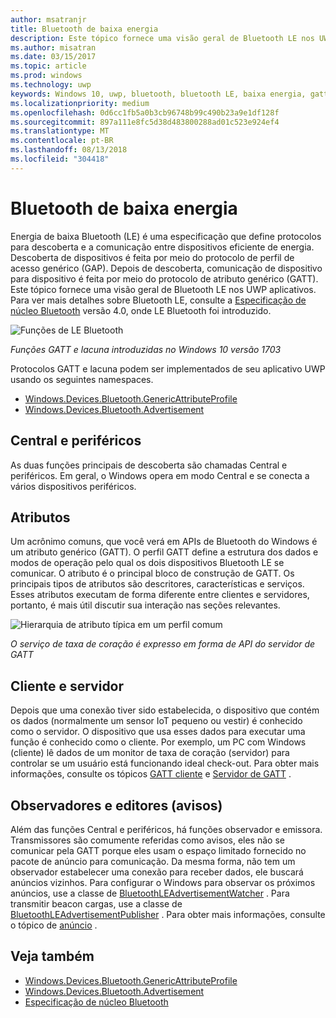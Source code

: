 ```yaml
---
author: msatranjr
title: Bluetooth de baixa energia
description: Este tópico fornece uma visão geral de Bluetooth LE nos UWP aplicativos.
ms.author: misatran
ms.date: 03/15/2017
ms.topic: article
ms.prod: windows
ms.technology: uwp
keywords: Windows 10, uwp, bluetooth, bluetooth LE, baixa energia, gatt, lacuna, central, periféricos, cliente, server, Inspetor, publisher
ms.localizationpriority: medium
ms.openlocfilehash: 0d6cc1fb5a0b3cb96748b99c490b23a9e1df128f
ms.sourcegitcommit: 897a111e8fc5d38d483800288ad01c523e924ef4
ms.translationtype: MT
ms.contentlocale: pt-BR
ms.lasthandoff: 08/13/2018
ms.locfileid: "304418"
---
```

# <a name="bluetooth-low-energy"></a>Bluetooth de baixa energia
Energia de baixa Bluetooth (LE) é uma especificação que define protocolos para descoberta e a comunicação entre dispositivos eficiente de energia. Descoberta de dispositivos é feita por meio do protocolo de perfil de acesso genérico (GAP). Depois de descoberta, comunicação de dispositivo para dispositivo é feita por meio do protocolo de atributo genérico (GATT). Este tópico fornece uma visão geral de Bluetooth LE nos UWP aplicativos. Para ver mais detalhes sobre Bluetooth LE, consulte a [Especificação de núcleo Bluetooth](https://www.bluetooth.com/specifications/bluetooth-core-specification) versão 4.0, onde LE Bluetooth foi introduzido. 

![Funções de LE Bluetooth](images/gatt-roles.png)

*Funções GATT e lacuna introduzidas no Windows 10 versão 1703*

Protocolos GATT e lacuna podem ser implementados de seu aplicativo UWP usando os seguintes namespaces.
- [Windows.Devices.Bluetooth.GenericAttributeProfile](https://docs.microsoft.com/en-us/uwp/api/windows.devices.bluetooth.genericattributeprofile)
- [Windows.Devices.Bluetooth.Advertisement](https://docs.microsoft.com/en-us/uwp/api/windows.devices.bluetooth.genericattributeprofile)

## <a name="central-and-peripheral"></a>Central e periféricos
As duas funções principais de descoberta são chamadas Central e periféricos. Em geral, o Windows opera em modo Central e se conecta a vários dispositivos periféricos. 

## <a name="attributes"></a>Atributos
Um acrônimo comuns, que você verá em APIs de Bluetooth do Windows é um atributo genérico (GATT). O perfil GATT define a estrutura dos dados e modos de operação pelo qual os dois dispositivos Bluetooth LE se comunicar. O atributo é o principal bloco de construção de GATT. Os principais tipos de atributos são descritores, características e serviços. Esses atributos executam de forma diferente entre clientes e servidores, portanto, é mais útil discutir sua interação nas seções relevantes. 

![Hierarquia de atributo típica em um perfil comum](images/gatt-service.png)

*O serviço de taxa de coração é expresso em forma de API do servidor de GATT*

## <a name="client-and-server"></a>Cliente e servidor
Depois que uma conexão tiver sido estabelecida, o dispositivo que contém os dados (normalmente um sensor IoT pequeno ou vestir) é conhecido como o servidor. O dispositivo que usa esses dados para executar uma função é conhecido como o cliente. Por exemplo, um PC com Windows (cliente) lê dados de um monitor de taxa de coração (servidor) para controlar se um usuário está funcionando ideal check-out. Para obter mais informações, consulte os tópicos [GATT cliente](gatt-client.md) e [Servidor de GATT](gatt-server.md) .

## <a name="watchers-and-publishers-beacons"></a>Observadores e editores (avisos)
Além das funções Central e periféricos, há funções observador e emissora. Transmissores são comumente referidas como avisos, eles não se comunicar pela GATT porque eles usam o espaço limitado fornecido no pacote de anúncio para comunicação. Da mesma forma, não tem um observador estabelecer uma conexão para receber dados, ele buscará anúncios vizinhos. Para configurar o Windows para observar os próximos anúncios, use a classe de [BluetoothLEAdvertisementWatcher](https://docs.microsoft.com/en-us/uwp/api/windows.devices.bluetooth.advertisement.bluetoothleadvertisementwatcher) . Para transmitir beacon cargas, use a classe de [BluetoothLEAdvertisementPublisher](https://docs.microsoft.com/en-us/uwp/api/windows.devices.bluetooth.advertisement.bluetoothleadvertisementpublisher) . Para obter mais informações, consulte o tópico de [anúncio](ble-beacon.md) .

## <a name="see-also"></a>Veja também
- [Windows.Devices.Bluetooth.GenericAttributeProfile](https://docs.microsoft.com/en-us/uwp/api/windows.devices.bluetooth.genericattributeprofile)
- [Windows.Devices.Bluetooth.Advertisement](https://docs.microsoft.com/en-us/uwp/api/windows.devices.bluetooth.genericattributeprofile)
- [Especificação de núcleo Bluetooth](https://www.bluetooth.com/specifications/bluetooth-core-specification)